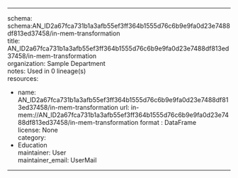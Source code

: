 


---  
schema: schema:AN_ID2a67fca731b1a3afb55ef3ff364b1555d76c6b9e9fa0d23e7488df813ed37458/in-mem-transformation  
title: AN_ID2a67fca731b1a3afb55ef3ff364b1555d76c6b9e9fa0d23e7488df813ed37458/in-mem-transformation  
organization: Sample Department  
notes: Used in 0 lineage(s)  
resources:  
  - name: AN_ID2a67fca731b1a3afb55ef3ff364b1555d76c6b9e9fa0d23e7488df813ed37458/in-mem-transformation 
    url: in-mem://AN_ID2a67fca731b1a3afb55ef3ff364b1555d76c6b9e9fa0d23e7488df813ed37458/in-mem-transformation 
    format : DataFrame  
license: None  
category:
  - Education  
maintainer: User  
maintainer_email: UserMail  
---
